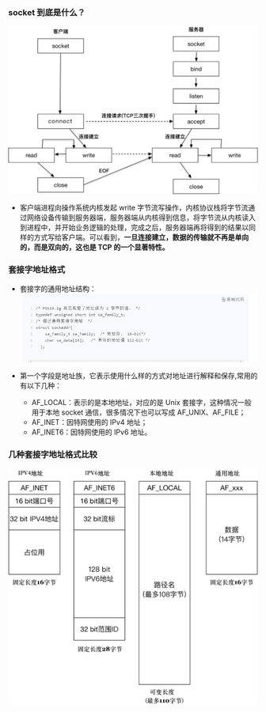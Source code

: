 ### socket 到底是什么？
![31](./image/31.jpg)

- 客户端进程向操作系统内核发起 write 字节流写操作，内核协议栈将字节流通过网络设备传输到服务器端，服务器端从内核得到信息，将字节流从内核读入到进程中，并开始业务逻辑的处理，完成之后，服务器端再将得到的结果以同样的方式写给客户端。可以看到，**一旦连接建立，数据的传输就不再是单向的，而是双向的，这也是 TCP 的一个显著特性。**

### 套接字地址格式
- 套接字的通用地址结构：
![32](./image/32.jpg)

- 第一个字段是地址族，它表示使用什么样的方式对地址进行解释和保存,常用的有以下几种：
  - AF_LOCAL：表示的是本地地址，对应的是 Unix 套接字，这种情况一般用于本地 socket 通信，很多情况下也可以写成 AF_UNIX、AF_FILE；
  - AF_INET：因特网使用的 IPv4 地址；
  - AF_INET6：因特网使用的 IPv6 地址。

### 几种套接字地址格式比较
![33](./image/33.png)